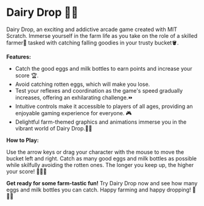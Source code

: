 # Dairy Drop 🥚🥛

Dairy Drop, an exciting and addictive arcade game created with MIT Scratch. Immerse yourself in the farm life as you take on the role of a skilled farmer🚜 tasked with catching falling goodies in your trusty bucket🪣. 

**Features:** 

- Catch the good eggs and milk bottles to earn points and increase your score 🏆. 
- Avoid catching rotten eggs, which will make you lose. 
- Test your reflexes and coordination as the game's speed gradually increases, offering an exhilarating challenge.⏩
- Intuitive controls make it accessible to players of all ages, providing an enjoyable gaming experience for everyone.  🎮
- Delightful farm-themed graphics and animations immerse you in the vibrant world of Dairy Drop.🌽🐄 

**How to Play:** 

Use the arrow keys or drag your character with the mouse to move the bucket left and right. Catch as many good eggs and milk bottles as possible while skilfully avoiding the rotten ones. The longer you keep up, the higher your score! 🥚🥛🐣

**Get ready for some farm-tastic fun!** Try Dairy Drop now and see how many eggs and milk bottles you can catch. Happy farming and happy dropping!  🥚🥛🐄

